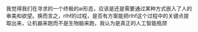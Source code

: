 我觉得我们在寻求的一个终极的ai形态，应该是还是需要通过某种方式嵌入了人的审美和欲望。换而言之，rlhf的过程，是否有方案能把rlhf这个过程中的关键点提取出来，让机器来跑而不是生物脑来跑，我认为是真正的人工智能瓶颈

